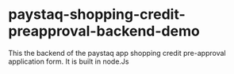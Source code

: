 # paystaq-shopping-credit-preapproval-backend-demo

This the backend of the paystaq app shopping credit pre-approval application form. 
It is built in node.Js
